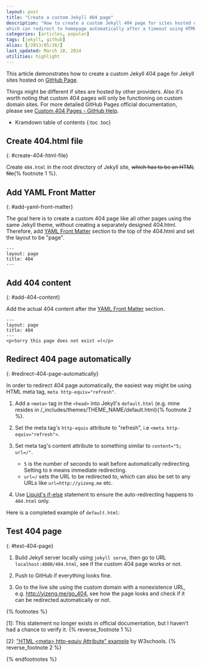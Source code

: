 ```yaml
---
layout: post
title: "Create a custom Jekyll 404 page"
description: "How to create a custom Jekyll 404 page for sites hosted on GitHub Pages,
which can redirect to homepage automatically after a timeout using HTML meta tag."
categories: [articles, popular]
tags: [jekyll, github]
alias: [/2013/05/26/]
last_updated: March 18, 2014
utilities: highlight
---
```

This article demonstrates how to create a custom Jekyll 404 page
for Jekyll sites hosted on [GitHub Page][GitHub Page].

Things might be different if sites are hosted by other providers.
Also it's worth noting that custom 404 pages will only be functioning on custom domain sites.
For more detailed GitHub Pages official documentation,
please see [Custom 404 Pages - GitHub Help][Custom 404 Pages - GitHub Help].

* Kramdown table of contents
{:toc .toc}

## Create 404.html file
{: #create-404-html-file}

Create `404.html` in the root directory of Jekyll site, <del>which has to be an HTML file</del>{% footnote 1 %}.

## Add YAML Front Matter
{: #add-yaml-front-matter}

The goal here is to create a custom 404 page like all other pages using the same Jekyll theme,
without creating a separately designed 404.html.
Therefore, add [YAML Front Matter][YAML Front Matter] section to the top of the 404.html and set the layout to be "page".

	---
	layout: page
	title: 404
	---

## Add 404 content
{: #add-404-content}

Add the actual 404 content after the [YAML Front Matter][YAML Front Matter] section.

	---
	layout: page
	title: 404
	---
	<p>Sorry this page does not exist =(</p>

## Redirect 404 page automatically
{: #redirect-404-page-automatically}

In order to redirect 404 page automatically, the easiest way might be using HTML meta tag, `meta http-equiv="refresh"`.

1. Add a `<meta>` tag in the `<head>` into Jekyll's `default.html`
(e.g. mine resides in /_includes/themes/THEME_NAME/default.html){% footnote 2 %}.

2. Set the meta tag's `http-equiv` attribute to "refresh", i.e `<meta http-equiv="refresh">`.

3. Set meta tag's content attribute to something similar to `content="5; url=/"`.
	- `5` is the number of seconds to wait before automatically redirecting. Setting to `0` means immediate redirecting.
	- `url=/` sets the URL to be redirected to, which can also be set to any URLs like `url=http://yizeng.me` etc.

4. Use [Liquid's if-else][Liquid's if-else] statement to ensure the auto-redirecting happens to `404.html` only.
<script src="https://gist.github.com/yizeng/a4f26459bc8795476ed4.js"></script>

Here is a completed example of `default.html`:
<script src="https://gist.github.com/yizeng/5428d29c3d5af224475b.js"></script>

## Test 404 page
{: #test-404-page}

1. Build Jekyll server locally using `jekyll serve`,
then go to URL `localhost:4000/404.html`, see if the custom 404 page works or not.

2. Push to GitHub if everything looks fine.

3. Go to the live site using the custom domain with a nonexistence URL, e.g. http://yizeng.me/go_404,
see how the page looks and check if it can be redirected automatically or not.

[GitHub Page]: http://pages.github.com/
[Custom 404 Pages - GitHub Help]: https://help.github.com/articles/custom-404-pages
[YAML Front Matter]: http://jekyllrb.com/docs/frontmatter/
[Liquid's if-else]: http://wiki.shopify.com/Liquid#If_.2F_Else_.2F_Unless

{% footnotes %}
<p id="footnote-1">
[1]: This statement no longer exists in official documentation, but I haven't had a chance to verify it.
{% reverse_footnote 1 %}
</p>
<p id="footnote-2">
[2]: <a href="http://www.w3schools.com/tags/att_meta_http_equiv.asp">"HTML &lt;meta&gt; http-equiv Attribute" example</a> by W3schools.
{% reverse_footnote 2 %}
</p>
{% endfootnotes %}
